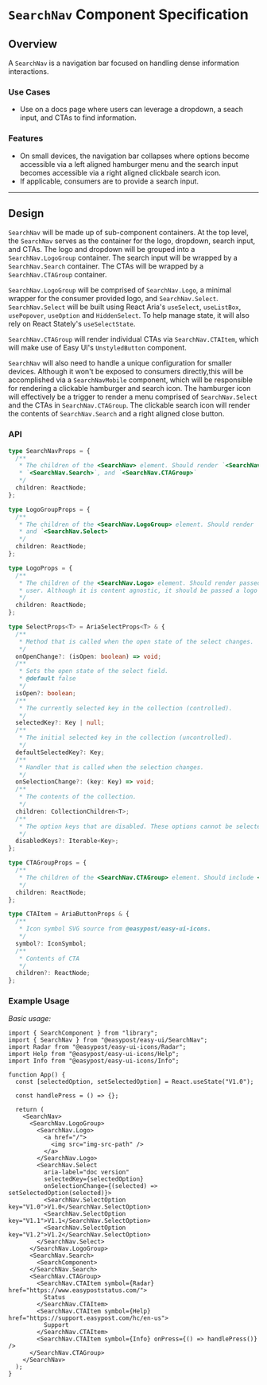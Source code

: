 # `SearchNav` Component Specification

## Overview

A `SearchNav` is a navigation bar focused on handling dense information interactions.

### Use Cases

- Use on a docs page where users can leverage a dropdown, a seach input, and CTAs to find information.

### Features

- On small devices, the navigation bar collapses where options become accessible via a left aligned hamburger menu and the search input becomes accessible via a right aligned clickbale search icon.
- If applicable, consumers are to provide a search input.

---

## Design

`SearchNav` will be made up of sub-component containers. At the top level, the `SearchNav` serves as the container for the logo, dropdown, search input, and CTAs. The logo and dropdown will be grouped into a `SearchNav.LogoGroup` container. The search input will be wrapped by a `SearchNav.Search` container. The CTAs will be wrapped by a `SearchNav.CTAGroup` container.

`SearchNav.LogoGroup` will be comprised of `SearchNav.Logo`, a minimal wrapper for the consumer provided logo, and `SearchNav.Select`. `SearchNav.Select` will be built using React Aria's `useSelect`, `useListBox`, `usePopover`, `useOption` and `HiddenSelect`. To help manage state, it will also rely on React Stately's `useSelectState`.

`SearchNav.CTAGroup` will render individual CTAs via `SearchNav.CTAItem`, which will make use of Easy UI's `UnstyledButton` component.

`SearchNav` will also need to handle a unique configuration for smaller devices. Although it won't be exposed to consumers directly,this will be accomplished via a `SearchNavMobile` component, which will be responsible for rendering a clickable hamburger and search icon. The hamburger icon will effectively be a trigger to render a menu comprised of `SearchNav.Select` and the CTAs in `SearchNav.CTAGroup`. The clickable search icon will render the contents of `SearchNav.Search` and a right aligned close button.

### API

```ts
type SearchNavProps = {
  /**
   * The children of the <SearchNav> element. Should render `<SearchNav.LogoGroup>`,
   * `<SearchNav.Search>`, and `<SearchNav.CTAGroup>`
   */
  children: ReactNode;
};

type LogoGroupProps = {
  /**
   * The children of the <SearchNav.LogoGroup> element. Should render `<SearchNav.Logo>`
   * and `<SearchNav.Select>`
   */
  children: ReactNode;
};

type LogoProps = {
  /**
   * The children of the <SearchNav.Logo> element. Should render passed in content from
   * user. Although it is content agnostic, it should be passed a logo or similar branding asset.
   */
  children: ReactNode;
};

type SelectProps<T> = AriaSelectProps<T> & {
  /**
   * Method that is called when the open state of the select changes.
   */
  onOpenChange?: (isOpen: boolean) => void;
  /**
   * Sets the open state of the select field.
   * @default false
   */
  isOpen?: boolean;
  /**
   * The currently selected key in the collection (controlled).
   */
  selectedKey?: Key | null;
  /**
   * The initial selected key in the collection (uncontrolled).
   */
  defaultSelectedKey?: Key;
  /**
   * Handler that is called when the selection changes.
   */
  onSelectionChange?: (key: Key) => void;
  /**
   * The contents of the collection.
   */
  children: CollectionChildren<T>;
  /**
   * The option keys that are disabled. These options cannot be selected, focused, or otherwise interacted with.
   */
  disabledKeys?: Iterable<Key>;
};

type CTAGroupProps = {
  /**
   * The children of the <SearchNav.CTAGroup> element. Should include <SearchNav.CTAItem> elements.
   */
  children: ReactNode;
};

type CTAItem = AriaButtonProps & {
  /**
   * Icon symbol SVG source from @easypost/easy-ui-icons.
   */
  symbol?: IconSymbol;
  /**
   * Contents of CTA
   */
  children?: ReactNode;
};
```

### Example Usage

_Basic usage:_

```tsx
import { SearchComponent } from "library";
import { SearchNav } from "@easypost/easy-ui/SearchNav";
import Radar from "@easypost/easy-ui-icons/Radar";
import Help from "@easypost/easy-ui-icons/Help";
import Info from "@easypost/easy-ui-icons/Info";

function App() {
  const [selectedOption, setSelectedOption] = React.useState("V1.0");

  const handlePress = () => {};

  return (
    <SearchNav>
      <SearchNav.LogoGroup>
        <SearchNav.Logo>
          <a href="/">
            <img src="img-src-path" />
          </a>
        </SearchNav.Logo>
        <SearchNav.Select
          aria-label="doc version"
          selectedKey={selectedOption}
          onSelectionChange={(selected) => setSelectedOption(selected)}>
          <SearchNav.SelectOption key="V1.0">V1.0</SearchNav.SelectOption>
          <SearchNav.SelectOption key="V1.1">V1.1</SearchNav.SelectOption>
          <SearchNav.SelectOption key="V1.2">V1.2</SearchNav.SelectOption>
        </SearchNav.Select>
      </SearchNav.LogoGroup>
      <SearchNav.Search>
        <SearchComponent>
      </SearchNav.Search>
      <SearchNav.CTAGroup>
        <SearchNav.CTAItem symbol={Radar} href="https://www.easypoststatus.com/">
          Status
        </SearchNav.CTAItem>
        <SearchNav.CTAItem symbol={Help} href="https://support.easypost.com/hc/en-us">
          Support
        </SearchNav.CTAItem>
        <SearchNav.CTAItem symbol={Info} onPress={() => handlePress()} />
      </SearchNav.CTAGroup>
    </SearchNav>
  );
}
```
